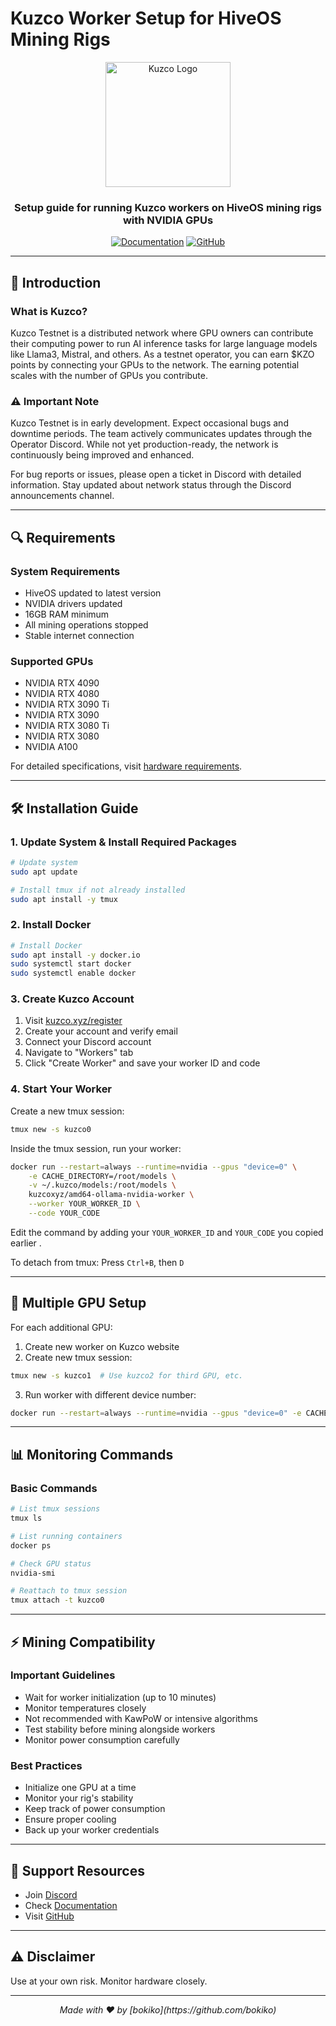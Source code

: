 # Kuzco Worker Setup for HiveOS Mining Rigs

<div align="center">
<img src="https://avatars.githubusercontent.com/u/125929854?s=200&v=4" alt="Kuzco Logo" width="200"/>

### Setup guide for running Kuzco workers on HiveOS mining rigs with NVIDIA GPUs

[![Documentation](https://img.shields.io/badge/docs-kuzco-blue)](https://docs.kuzco.xyz/)
[![GitHub](https://img.shields.io/badge/github-context--labs-black)](https://github.com/context-labs)

</div>

---

## 📖 Introduction

### What is Kuzco?

Kuzco Testnet is a distributed network where GPU owners can contribute their computing power to run AI inference tasks for large language models like Llama3, Mistral, and others. As a testnet operator, you can earn $KZO points by connecting your GPUs to the network. The earning potential scales with the number of GPUs you contribute.

### ⚠️ Important Note

Kuzco Testnet is in early development. Expect occasional bugs and downtime periods. The team actively communicates updates through the Operator Discord. While not yet production-ready, the network is continuously being improved and enhanced.

For bug reports or issues, please open a ticket in Discord with detailed information. Stay updated about network status through the Discord announcements channel.

---

## 🔍 Requirements

### System Requirements
- HiveOS updated to latest version
- NVIDIA drivers updated
- 16GB RAM minimum
- All mining operations stopped
- Stable internet connection

### Supported GPUs
- NVIDIA RTX 4090
- NVIDIA RTX 4080
- NVIDIA RTX 3090 Ti
- NVIDIA RTX 3090
- NVIDIA RTX 3080 Ti
- NVIDIA RTX 3080
- NVIDIA A100

For detailed specifications, visit [hardware requirements](https://docs.kuzco.xyz/hardware).

---

## 🛠️ Installation Guide

### 1. Update System & Install Required Packages
```bash
# Update system
sudo apt update

# Install tmux if not already installed
sudo apt install -y tmux
```

### 2. Install Docker
```bash
# Install Docker
sudo apt install -y docker.io
sudo systemctl start docker
sudo systemctl enable docker
```

### 3. Create Kuzco Account
1. Visit [kuzco.xyz/register](https://kuzco.xyz/register)
2. Create your account and verify email
3. Connect your Discord account
4. Navigate to "Workers" tab
5. Click "Create Worker" and save your worker ID and code

### 4. Start Your Worker

Create a new tmux session:
```bash
tmux new -s kuzco0
```

Inside the tmux session, run your worker:
```bash
docker run --restart=always --runtime=nvidia --gpus "device=0" \
    -e CACHE_DIRECTORY=/root/models \
    -v ~/.kuzco/models:/root/models \
    kuzcoxyz/amd64-ollama-nvidia-worker \
    --worker YOUR_WORKER_ID \
    --code YOUR_CODE
```
Edit the command by adding your `YOUR_WORKER_ID` and `YOUR_CODE` you copied earlier
.

To detach from tmux: Press `Ctrl+B`, then `D`

---

## 🔄 Multiple GPU Setup

For each additional GPU:

1. Create new worker on Kuzco website
2. Create new tmux session:
```bash
tmux new -s kuzco1  # Use kuzco2 for third GPU, etc.
```
3. Run worker with different device number:
```bash
docker run --restart=always --runtime=nvidia --gpus "device=0" -e CACHE_DIRECTORY=/root/models -v ~/.kuzco/models:/root/models kuzcoxyz/amd64-ollama-nvidia-worker --worker YOUR_WORKER_ID --code YOUR_CODE

```

---

## 📊 Monitoring Commands

### Basic Commands
```bash
# List tmux sessions
tmux ls

# List running containers
docker ps

# Check GPU status
nvidia-smi

# Reattach to tmux session
tmux attach -t kuzco0
```

---

## ⚡ Mining Compatibility

### Important Guidelines
- Wait for worker initialization (up to 10 minutes)
- Monitor temperatures closely
- Not recommended with KawPoW or intensive algorithms
- Test stability before mining alongside workers
- Monitor power consumption carefully

### Best Practices
- Initialize one GPU at a time
- Monitor your rig's stability
- Keep track of power consumption
- Ensure proper cooling
- Back up your worker credentials

---

## 🔗 Support Resources
- Join [Discord](https://discord.gg/kuzco)
- Check [Documentation](https://docs.kuzco.xyz)
- Visit [GitHub](https://github.com/context-labs)

---

## ⚠️ Disclaimer
Use at your own risk. Monitor hardware closely.

---

<div align="center">
        <i>Made with ❤️ by [bokiko](https://github.com/bokiko) </i>
</div>
